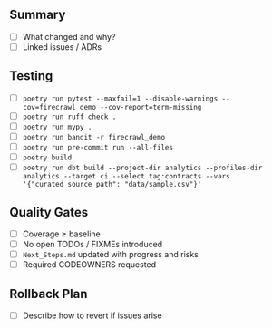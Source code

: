 ## Summary

- [ ] What changed and why?
- [ ] Linked issues / ADRs

## Testing

- [ ] `poetry run pytest --maxfail=1 --disable-warnings --cov=firecrawl_demo --cov-report=term-missing`
- [ ] `poetry run ruff check .`
- [ ] `poetry run mypy .`
- [ ] `poetry run bandit -r firecrawl_demo`
- [ ] `poetry run pre-commit run --all-files`
- [ ] `poetry build`
- [ ] `poetry run dbt build --project-dir analytics --profiles-dir analytics --target ci --select tag:contracts --vars '{"curated_source_path": "data/sample.csv"}'`

## Quality Gates

- [ ] Coverage ≥ baseline
- [ ] No open TODOs / FIXMEs introduced
- [ ] `Next_Steps.md` updated with progress and risks
- [ ] Required CODEOWNERS requested

## Rollback Plan

- [ ] Describe how to revert if issues arise
